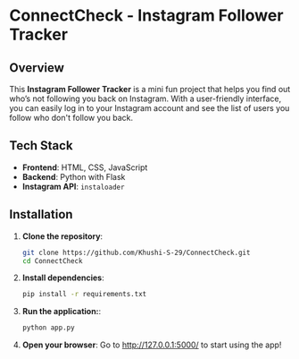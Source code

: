 # ConnectCheck - Instagram Follower Tracker

## Overview
This **Instagram Follower Tracker** is a mini fun project that helps you find out who’s not following you back on Instagram. With a user-friendly interface, you can easily log in to your Instagram account and see the list of users you follow who don't follow you back.

## Tech Stack
- **Frontend**: HTML, CSS, JavaScript
- **Backend**: Python with Flask
- **Instagram API**: `instaloader`

## Installation
1. **Clone the repository**:
   ```bash
   git clone https://github.com/Khushi-S-29/ConnectCheck.git
   cd ConnectCheck
2. **Install dependencies**:
   ```bash
   pip install -r requirements.txt
3. **Run the application:**:
   ```bash
   python app.py
3. **Open your browser**:
   Go to http://127.0.0.1:5000/ to start using the app!



